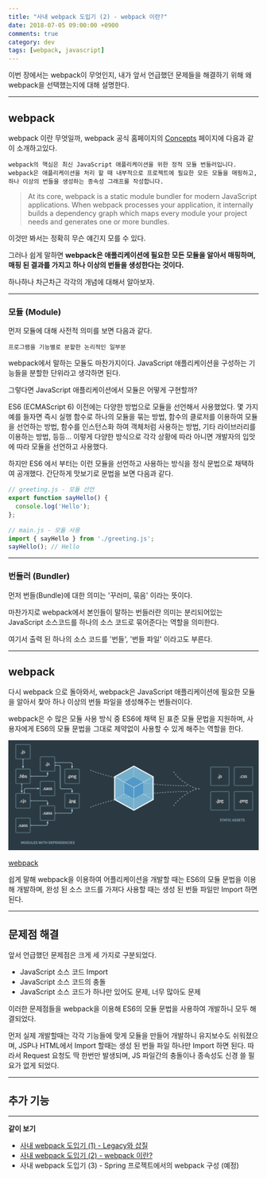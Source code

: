 ```yaml
---
title: "사내 webpack 도입기 (2) - webpack 이란?"
date: 2018-07-05 09:00:00 +0900
comments: true
category: dev
tags: [webpack, javascript]
---
```


이번 장에서는 webpack이 무엇인지, 내가 앞서 언급했던 문제들을 해결하기 위해 왜 webpack을 선택했는지에 대해 설명한다.

---

## webpack
webpack 이란 무엇일까, webpack 공식 홈페이지의 [Concepts](https://webpack.js.org/concepts/) 페이지에 다음과 같이 소개하고있다.

```
webpack의 핵심은 최신 JavaScript 애플리케이션을 위한 정적 모듈 번들러입니다.
webpack은 애플리케이션을 처리 할 때 내부적으로 프로젝트에 필요한 모든 모듈을 매핑하고,
하나 이상의 번들을 생성하는 종속성 그래프를 작성합니다.
```
> At its core, webpack is a static module bundler for modern JavaScript applications. When webpack processes your application, it internally builds a dependency graph which maps every module your project needs and generates one or more bundles.

이것만 봐서는 정확히 무슨 얘긴지 모를 수 있다.

그러나 쉽게 말하면 **webpack은 애플리케이션에 필요한 모든 모듈을 알아서 매핑하며, 매핑 된 결과를 가지고 하나 이상의 번들을 생성한다는 것이다.**

하나하나 차근차근 각각의 개념에 대해서 알아보자.

---

### 모듈 (Module)
먼저 모듈에 대해 사전적 의미를 보면 다음과 같다.

```
프로그램을 기능별로 분할한 논리적인 일부분
```

webpack에서 말하는 모듈도 마찬가지이다. JavaScript 애플리케이션을 구성하는 기능들을 분할한 단위라고 생각하면 된다.

그렇다면 JavaScript 애플리케이션에서 모듈은 어떻게 구현할까?

ES6 (ECMAScript 6) 이전에는 다양한 방법으로 모듈을 선언해서 사용했었다.
몇 가지 예를 들자면 즉시 실행 함수로 하나의 모듈을 묶는 방법, 함수의 클로저를 이용하여 모듈을 선언하는 방법, 함수를 인스턴스화 하여 객체처럼 사용하는 방법,
기타 라이브러리를 이용하는 방법, 등등...
이렇게 다양한 방식으로 각각 상황에 따라 아니면 개발자의 입맛에 따라 모듈을 선언하고 사용했다.

하지만 ES6 에서 부터는 이런 모듈을 선언하고 사용하는 방식을 정식 문법으로 채택하여 공개했다.
간단하게 맛보기로 문법을 보면 다음과 같다.

```js
// greeting.js - 모듈 선언
export function sayHello() {
  console.log('Hello');
};
```

```js
// main.js - 모듈 사용
import { sayHello } from './greeting.js';
sayHello(); // Hello
```

---

### 번들러 (Bundler)
먼저 번들(Bundle)에 대한 의미는 '꾸러미, 묶음' 이라는 뜻이다.

마찬가지로 webpack에서 본인들이 말하는 번들러란 의미는 분리되어있는 JavaScript 소스코드를 하나의 소스 코드로 묶어준다는 역할을 의미한다.

여기서 출력 된 하나의 소스 코드를 '번들', '번들 파일' 이라고도 부른다.

---

## webpack
다시 webpack 으로 돌아와서, webpack은 JavaScript 애플리케이션에 필요한 모듈을 알아서 찾아 하나 이상의 번들 파일을 생성해주는 번들러이다.

webpack은 수 많은 모듈 사용 방식 중 ES6에 채택 된 표준 모듈 문법을 지원하며, 사용자에게 ES6의 모듈 문법을 그대로 제약없이 사용할 수 있게 해주는 역할을 한다.

<img class="radius shadow" src="/images/posts/webpack-desc.png"/>

<p class="center desc"><a href="https://webpack.js.org/">webpack</a></p>

쉽게 말해 webpack을 이용하여 어플리케이션을 개발할 때는 ES6의 모듈 문법을 이용해 개발하며,
완성 된 소스 코드를 가져다 사용할 때는 생성 된 번들 파일만 Import 하면 된다.

---

## 문제점 해결
앞서 언급했던 문제점은 크게 세 가지로 구분되었다.
* JavaScript 소스 코드 Import
* JavaScript 소스 코드의 충돌
* JavaScript 소스 코드가 하나만 있어도 문제, 너무 많아도 문제

이러한 문제점들을 webpack을 이용해 ES6의 모듈 문법을 사용하여 개발하니 모두 해결되었다.

먼저 실제 개발할때는 각각 기능들에 맞게 모듈을 만들어 개발하니 유지보수도 쉬워졌으며,
JSP나 HTML에서 Import 할때는 생성 된 번들 파일 하나만 Import 하면 된다.
따라서 Request 요청도 딱 한번만 발생되며, JS 파일간의 충돌이나 종속성도 신경 쓸 필요가 없게 되었다.

---

## 추가 기능

---

**같이 보기**
* [사내 webpack 도입기 (1) - Legacy와 삽질](/dev/post/21)
* [사내 webpack 도입기 (2) - webpack 이란?](/dev/post/22)
* 사내 webpack 도입기 (3) - Spring 프로젝트에서의 webpack 구성 (예정)

